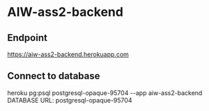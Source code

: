 # AIW-ass2-backend

## Endpoint
https://aiw-ass2-backend.herokuapp.com

## Connect to database
heroku pg:psql postgresql-opaque-95704 --app aiw-ass2-backend
DATABASE URL: postgresql-opaque-95704

